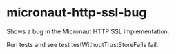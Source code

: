 # micronaut-http-ssl-bug

Shows a bug in the Micronaut HTTP SSL implementation.

Run tests and see test testWithoutTrustStoreFails fail.
